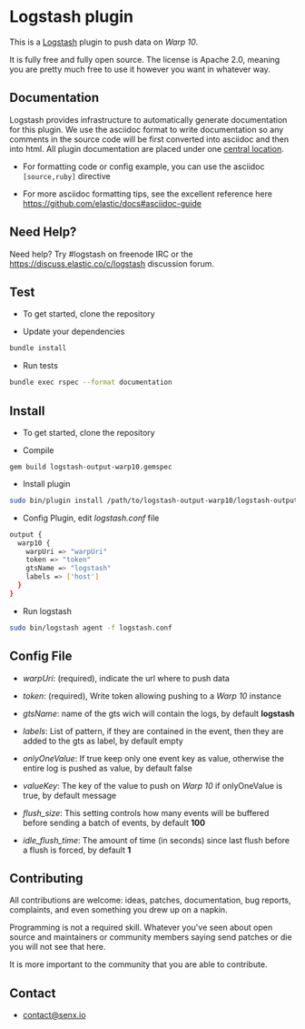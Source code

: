 # Logstash plugin #

This is a [Logstash](https://github.com/elastic/logstash) plugin to push data on _Warp 10_.

It is fully free and fully open source. The license is Apache 2.0, meaning you are pretty much free to use it however you want in whatever way.

## Documentation

Logstash provides infrastructure to automatically generate documentation for this plugin. We use the asciidoc format to write documentation so any comments in the source code will be first converted into asciidoc and then into html. All plugin documentation are placed under one [central location](http://www.elastic.co/guide/en/logstash/current/).


* For formatting code or config example, you can use the asciidoc `[source,ruby]` directive

* For more asciidoc formatting tips, see the excellent reference here https://github.com/elastic/docs#asciidoc-guide

## Need Help?

Need help? Try #logstash on freenode IRC or the https://discuss.elastic.co/c/logstash discussion forum.

## Test
* To get started, clone the repository

* Update your dependencies

```sh
bundle install
```

* Run tests

```sh
bundle exec rspec --format documentation
```

## Install
* To get started, clone the repository

* Compile

```
gem build logstash-output-warp10.gemspec
```

* Install plugin

```sh
sudo bin/plugin install /path/to/logstash-output-warp10/logstash-output-warp10-0.0.1.gem
```

* Config Plugin, edit _logstash.conf_ file

```sh
output {
  warp10 {
    warpUri => "warpUri"
    token => "token"
    gtsName => "logstash"
    labels => ['host']
  }
}
```

* Run logstash

```sh
sudo bin/logstash agent -f logstash.conf
```

## Config File

* *warpUri*: (required), indicate the url where to push data

* *token*: (required), Write token allowing pushing to a _Warp 10_ instance

* *gtsName*: name of the gts wich will contain the logs, by default **logstash**

* *labels*: List of pattern, if they are contained in the event, then they are added to the gts as label, by default empty

* *onlyOneValue*: If true keep only one event key as value, otherwise the entire log is pushed as value, by default false

* *valueKey*: The key of the value to push on _Warp 10_ if onlyOneValue is true, by default message

* *flush_size*: This setting controls how many events will be buffered before sending a batch of events, by default **100**

* *idle_flush_time*: The amount of time (in seconds) since last flush before a flush is forced, by default **1**

## Contributing

All contributions are welcome: ideas, patches, documentation, bug reports, complaints, and even something you drew up on a napkin.

Programming is not a required skill. Whatever you've seen about open source and maintainers or community members saying send patches or die you will not see that here.

It is more important to the community that you are able to contribute.

## Contact

* contact@senx.io

